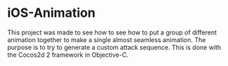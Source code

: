 iOS-Animation
==================
This project was made to see how to see how to put a group of different animation together to make a single almost seamless animation.  The purpose is to try to generate a custom attack sequence.  This is done with the Cocos2d 2 framework in Objective-C.
